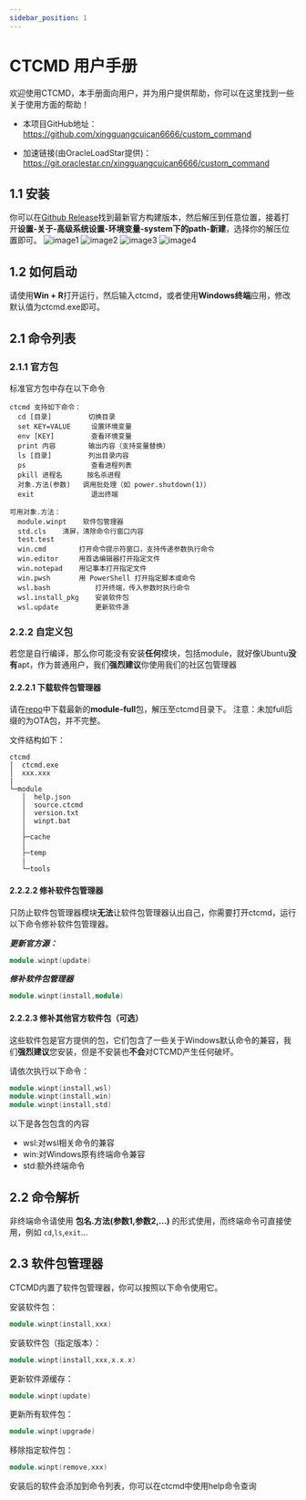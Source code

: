 ```yaml
---
sidebar_position: 1
---
```


# CTCMD 用户手册

欢迎使用CTCMD，本手册面向用户，并为用户提供帮助，你可以在这里找到一些关于使用方面的帮助！

 - 本项目GitHub地址：https://github.com/xingguangcuican6666/custom_command

 - 加速链接(由OracleLoadStar提供)：https://git.oraclestar.cn/xingguangcuican6666/custom_command

## 1.1 安装

你可以在[Github Release](https://github.com/xingguangcuican6666/custom_command/releases)找到最新官方构建版本，然后解压到任意位置，接着打开**设置-关于-高级系统设置-环境变量-system下的path-新建**，选择你的解压位置即可。
![image1](./img/image1.png)
![image2](./img/image2.png)
![image3](./img/image3.png)
![image4](./img/image4.png)

## 1.2 如何启动

请使用**Win + R**打开运行，然后输入ctcmd，或者使用**Windows终端**应用，修改默认值为ctcmd.exe即可。

## 2.1 命令列表

### 2.1.1 官方包
标准官方包中存在以下命令

~~~batsh
ctcmd 支持如下命令：
  cd [目录]         切换目录
  set KEY=VALUE     设置环境变量
  env [KEY]         查看环境变量
  print 内容        输出内容（支持变量替换）
  ls [目录]         列出目录内容
  ps                查看进程列表
  pkill 进程名      按名杀进程
  对象.方法(参数)   调用批处理（如 power.shutdown(1)）
  exit              退出终端

可用对象.方法：
  module.winpt    软件包管理器
  std.cls    清屏，清除命令行窗口内容
  test.test
  win.cmd        打开命令提示符窗口，支持传递参数执行命令
  win.editor     用首选编辑器打开指定文件
  win.notepad    用记事本打开指定文件
  win.pwsh       用 PowerShell 打开指定脚本或命令
  wsl.bash           打开终端，传入参数时执行命令
  wsl.install_pkg    安装软件包
  wsl.update         更新软件源
~~~

### 2.2.2 自定义包

若您是自行编译，那么你可能没有安装**任何**模块，包括module，就好像Ubuntu**没有**apt，作为普通用户，我们**强烈建议**你使用我们的社区包管理器

#### 2.2.2.1 下载软件包管理器

请在[repo](https://github.com/xingguangcuican6666/ctcmd_repo/tree/main/module)中下载最新的**module-full**包，解压至ctcmd目录下。
注意：未加full后缀的为OTA包，并不完整。

文件结构如下：

~~~batsh
ctcmd
│  ctcmd.exe
│  xxx.xxx
|
└─module
   │  help.json
   │  source.ctcmd
   │  version.txt
   │  winpt.bat
   │
   ├─cache
   │
   ├─temp
   |
   └─tools
~~~

#### 2.2.2.2 修补软件包管理器

只防止软件包管理器模块**无法**让软件包管理器认出自己，你需要打开ctcmd，运行以下命令修补软件包管理器。

***更新官方源：***
~~~cpp
module.winpt(update)
~~~

***修补软件包管理器***
~~~cpp
module.winpt(install,module)
~~~

#### 2.2.2.3 修补其他官方软件包（可选）

这些软件包是官方提供的包，它们包含了一些关于Windows默认命令的兼容，我们**强烈建议**您安装，但是不安装也**不会**对CTCMD产生任何破坏。

请依次执行以下命令：
~~~cpp
module.winpt(install,wsl)
module.winpt(install,win)
module.winpt(install,std)
~~~

以下是各包包含的内容
- wsl:对wsl相关命令的兼容
- win:对Windows原有终端命令兼容
- std:额外终端命令

## 2.2 命令解析

非终端命令请使用 **包名.方法(参数1,参数2,...)** 的形式使用，而终端命令可直接使用，例如 `cd`,`ls`,`exit`...

## 2.3 软件包管理器

CTCMD内置了软件包管理器，你可以按照以下命令使用它。

安装软件包：
~~~cpp
module.winpt(install,xxx)
~~~

安装软件包（指定版本）：
~~~cpp
module.winpt(install,xxx,x.x.x)
~~~

更新软件源缓存：
~~~cpp
module.winpt(update)
~~~

更新所有软件包：
~~~cpp
module.winpt(upgrade)
~~~

移除指定软件包：
~~~cpp
module.winpt(remove,xxx)
~~~

安装后的软件会添加到命令列表，你可以在ctcmd中使用help命令查询